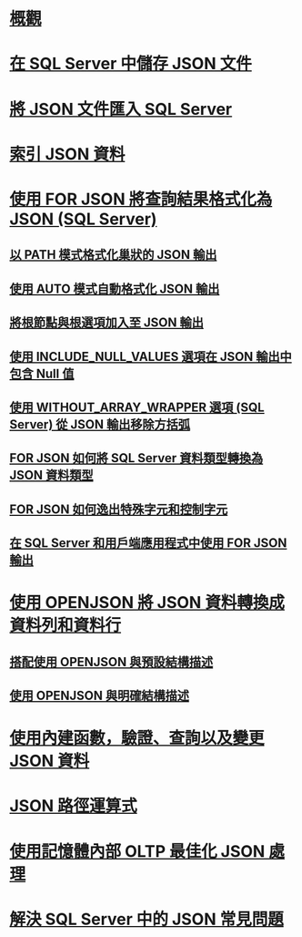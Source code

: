 # [概觀](json-data-sql-server.md)  
# [在 SQL Server 中儲存 JSON 文件](store-json-documents-in-sql-tables.md)
# [將 JSON 文件匯入 SQL Server](import-json-documents-into-sql-server.md)  
# [索引 JSON 資料](index-json-data.md)  
# [使用 FOR JSON 將查詢結果格式化為 JSON (SQL Server)](format-query-results-as-json-with-for-json-sql-server.md)  
## [以 PATH 模式格式化巢狀的 JSON 輸出](format-nested-json-output-with-path-mode-sql-server.md)  
## [使用 AUTO 模式自動格式化 JSON 輸出](format-json-output-automatically-with-auto-mode-sql-server.md)  
## [將根節點與根選項加入至 JSON 輸出](add-a-root-node-to-json-output-with-the-root-option-sql-server.md)  
## [使用 INCLUDE_NULL_VALUES 選項在 JSON 輸出中包含 Null 值](include-null-values-in-json-include-null-values-option.md)  
## [使用 WITHOUT_ARRAY_WRAPPER 選項 (SQL Server) 從 JSON 輸出移除方括弧](remove-square-brackets-from-json-without-array-wrapper-option.md)  
## [FOR JSON 如何將 SQL Server 資料類型轉換為 JSON 資料類型](how-for-json-converts-sql-server-data-types-to-json-data-types-sql-server.md)  
## [FOR JSON 如何逸出特殊字元和控制字元](how-for-json-escapes-special-characters-and-control-characters-sql-server.md)  
## [在 SQL Server 和用戶端應用程式中使用 FOR JSON 輸出](use-for-json-output-in-sql-server-and-in-client-apps-sql-server.md)  
# [使用 OPENJSON 將 JSON 資料轉換成資料列和資料行](convert-json-data-to-rows-and-columns-with-openjson-sql-server.md)  
## [搭配使用 OPENJSON 與預設結構描述](use-openjson-with-the-default-schema-sql-server.md)  
## [使用 OPENJSON 與明確結構描述](use-openjson-with-an-explicit-schema-sql-server.md)  
# [使用內建函數，驗證、查詢以及變更 JSON 資料](validate-query-and-change-json-data-with-built-in-functions-sql-server.md)  
# [JSON 路徑運算式](json-path-expressions-sql-server.md)  
# [使用記憶體內部 OLTP 最佳化 JSON 處理](optimize-json-processing-with-in-memory-oltp.md)  
# [解決 SQL Server 中的 JSON 常見問題](solve-common-issues-with-json-in-sql-server.md)  
